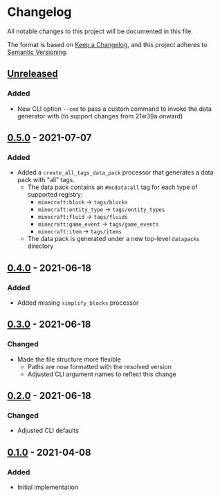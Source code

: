 # Changelog

All notable changes to this project will be documented in this file.

The format is based on [Keep a Changelog](https://keepachangelog.com/en/1.0.0/), and this project adheres to [Semantic Versioning](https://semver.org/spec/v2.0.0.html).

## [Unreleased]

### Added

- New CLI option `--cmd` to pass a custom command to invoke the data generator with (to support changes from 21w39a onward)

## [0.5.0] - 2021-07-07

### Added

- Added a `create_all_tags_data_pack` processor that generates a data pack with "all" tags.
  - The data pack contains an `#mcdata:all` tag for each type of supported registry:
    - `minecraft:block` -> `tags/blocks`
    - `minecraft:entity_type` -> `tags/entity_types`
    - `minecraft:fluid` -> `tags/fluids`
    - `minecraft:game_event` -> `tags/game_events`
    - `minecraft:item` -> `tags/items`
  - The data pack is generated under a new top-level `datapacks` directory

## [0.4.0] - 2021-06-18

### Added

- Added missing `simplify_blocks` processor

## [0.3.0] - 2021-06-18

### Changed

- Made the file structure more flexible
  - Paths are now formatted with the resolved version
  - Adjusted CLI argument names to reflect this change

## [0.2.0] - 2021-06-18

### Changed

- Adjusted CLI defaults

## [0.1.0] - 2021-04-08

### Added

- Initial implementation

[unreleased]: https://github.com/Arcensoth/mcgen/compare/v0.5.0...HEAD
[0.5.0]: https://github.com/Arcensoth/mcgen/compare/v0.4.0...v0.5.0
[0.4.0]: https://github.com/Arcensoth/mcgen/compare/v0.3.0...v0.4.0
[0.3.0]: https://github.com/Arcensoth/mcgen/compare/v0.2.0...v0.3.0
[0.2.0]: https://github.com/Arcensoth/mcgen/compare/v0.1.0...v0.2.0
[0.1.0]: https://github.com/Arcensoth/mcgen/releases/tag/v0.1.0
